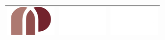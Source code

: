 | ![](https://raw.githubusercontent.com/RevGear/logo/master/Countries/CW/Nos-Pais.png) | ![](https://raw.githubusercontent.com/RevGear/logo/master/Countries/CW/Tele-Curacao.png) | ![](https://raw.githubusercontent.com/RevGear/logo/master/Countries/CW/TV-Direct13.png)  | 
|:---:|:---:|:---:| 	
